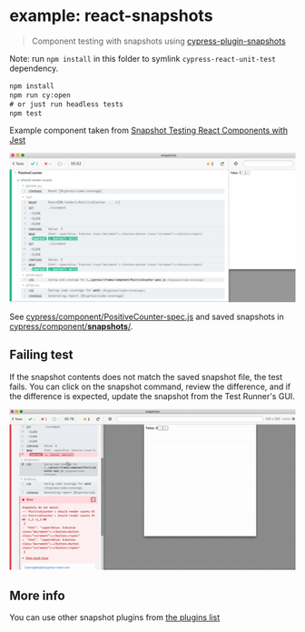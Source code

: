 # example: react-snapshots

> Component testing with snapshots using [cypress-plugin-snapshots](https://github.com/meinaart/cypress-plugin-snapshots)

Note: run `npm install` in this folder to symlink `cypress-react-unit-test` dependency.

```shell
npm install
npm run cy:open
# or just run headless tests
npm test
```

Example component taken from [Snapshot Testing React Components with Jest](https://semaphoreci.com/community/tutorials/snapshot-testing-react-components-with-jest)

![Snapshot test](images/snapshot-test.png)

See [cypress/component/PositiveCounter-spec.js](cypress/component/PositiveCounter-spec.js) and saved snapshots in [cypress/component/**snapshots**/](cypress/component/__snapshots__/PositiveCounter-spec.js.snap).

## Failing test

If the snapshot contents does not match the saved snapshot file, the test fails. You can click on the snapshot command, review the difference, and if the difference is expected, update the snapshot from the Test Runner's GUI.

![Update snapshot](images/update-snapshot.gif)

## More info

You can use other snapshot plugins from [the plugins list](https://on.cypress.io/plugins)
